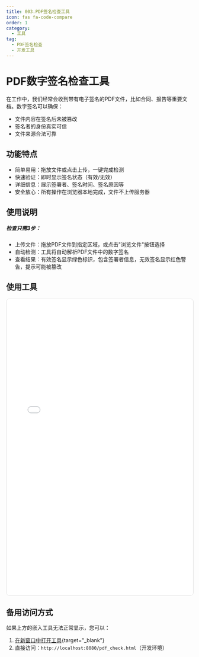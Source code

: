 ```yaml
---
title: 003.PDF签名检查工具
icon: fas fa-code-compare
order: 1
category:
  - 工具
tag:
  - PDF签名检查
  - 开发工具
---
```


# PDF数字签名检查工具

在工作中，我们经常会收到带有电子签名的PDF文件，比如合同、报告等重要文档。数字签名可以确保：

* 文件内容在签名后未被篡改
* 签名者的身份真实可信
* 文件来源合法可靠

## 功能特点

* 简单易用：拖放文件或点击上传，一键完成检测  
* 快速验证：即时显示签名状态（有效/无效）  
* 详细信息：展示签署者、签名时间、签名原因等  
* 安全放心：所有操作在浏览器本地完成，文件不上传服务器 

## 使用说明

##### 检查只需3步：

- 上传文件：拖放PDF文件到指定区域，或点击"浏览文件"按钮选择
- 自动检测：工具将自动解析PDF文件中的数字签名
- 查看结果：有效签名显示绿色标识，包含签署者信息，无效签名显示红色警告，提示可能被篡改 

## 使用工具

<iframe src="/tools/pdf_check.html" width="100%" height="800px" frameborder="0" style="border: 1px solid #ddd; border-radius: 8px;"></iframe>

## 备用访问方式

如果上方的嵌入工具无法正常显示，您可以：

1. [在新窗口中打开工具](/tools/pdf_check.html){target="_blank"}
2. 直接访问：`http://localhost:8080/pdf_check.html`（开发环境）